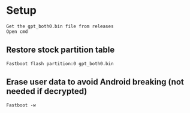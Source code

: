 # Setup
```
Get the gpt_both0.bin file from releases
Open cmd
```

## Restore stock partition table
```
Fastboot flash partition:0 gpt_both0.bin
```

## Erase user data to avoid Android breaking (not needed if decrypted)
```
Fastboot -w
```
